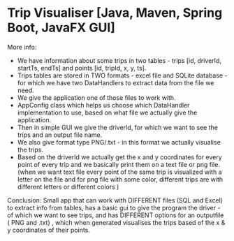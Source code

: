 # Trip Visualiser [Java, Maven, Spring Boot, JavaFX GUI]

More info:

* We have information about some trips in two tables - trips [id, driverId, startTs, endTs] and
  points [id, tripId, x, y, ts].
* Trips tables are stored in TWO formats - excel file and SQLite database -  for which we have
  two DataHandlers to extract data from the file we need.
* We give the application one of those files to work with.
* AppConfig class which helps us choose which DataHandler implementation to use, based on
  what file we actually give the application.
* Then in simple GUI we give the driverId, for which we want to see the trips and an output file name.
* We also give format type PNG/.txt - in this format we actually visualise the trips.
* Based on the driverId we actually get the x and y coordinates for every point of every trip and
  we basically print them on a text file or png file. (when we want text file every point of the same trip
  is visualized with a letter on the file and for png file with some color, different trips are with different
  letters or different colors )

Conclusion:
Small app that can work with DIFFERENT files (SQL and Excel) to extract info from tables,
has a basic gui to give the program the driver - of which we want to see trips, 
and has DIFFERENT options for an outputfile ( PNG and .txt) , which when generated 
visualises the trips based of the x & y coordinates of their points.
